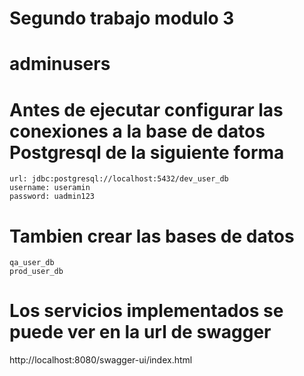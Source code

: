 # Segundo trabajo modulo 3
# adminusers

# Antes de ejecutar configurar las conexiones a la base de datos Postgresql de la siguiente forma

    url: jdbc:postgresql://localhost:5432/dev_user_db
    username: useramin
    password: uadmin123

# Tambien crear las bases de datos

    qa_user_db
    prod_user_db

# Los servicios implementados se puede ver en la url de swagger

http://localhost:8080/swagger-ui/index.html


